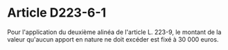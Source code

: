 # Article D223-6-1

Pour l'application du deuxième alinéa de l'article L. 223-9, le montant de la valeur qu'aucun apport en nature ne doit excéder est fixé à 30 000 euros.
